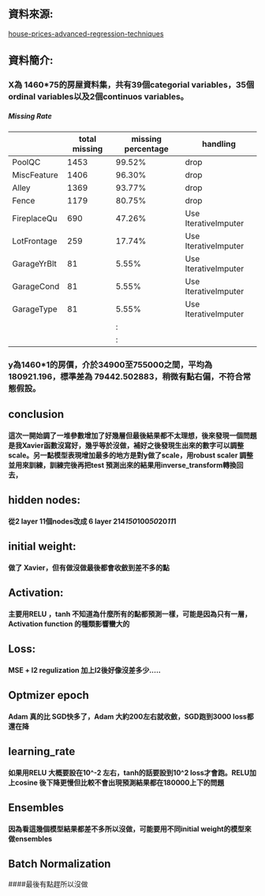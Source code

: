## 資料來源:
[house-prices-advanced-regression-techniques](https://www.kaggle.com/competitions/house-prices-advanced-regression-techniques/data)
## 資料簡介:
### X為 1460*75的房屋資料集，共有39個categorial variables，35個ordinal variables以及2個continuos variables。
##### Missing Rate
|              |total  missing | missing percentage | handling |
|--------------|---------|----------|------------|
| PoolQC       | 1453    | 99.52%   | drop       |
| MiscFeature  | 1406    | 96.30%   | drop       |
| Alley        | 1369    | 93.77%   | drop       |
| Fence        | 1179    | 80.75%   | drop       |
| FireplaceQu  | 690     | 47.26%   | Use IterativeImputer |
| LotFrontage  | 259     | 17.74%   | Use IterativeImputer |
| GarageYrBlt  | 81      | 5.55%    | Use IterativeImputer |
| GarageCond   | 81      | 5.55%    | Use IterativeImputer |
| GarageType   | 81      | 5.55%    | Use IterativeImputer | 
|             |      |  :    |  |
|             |      |  :    |  |
### y為1460*1的房價，介於34900至755000之間，平均為180921.196，標準差為 79442.502883，稍微有點右偏，不符合常態假設。




## conclusion
#### 這次一開始調了一堆參數增加了好幾層但最後結果都不太理想，後來發現一個問題是我Xavier函數沒寫好，幾乎等於沒做，補好之後發現生出來的數字可以調整scale。另一點模型表現增加最多的地方是對y做了scale，用robust scaler 調整並用來訓練，訓練完後再把test 預測出來的結果用inverse_transform轉換回去，

## hidden nodes:
#### 從2 layer 11個nodes改成 6 layer 214*150*100*50*20*11*1
## initial weight:
#### 做了 Xavier，但有做沒做最後都會收斂到差不多的點
## Activation:
#### 主要用RELU ，tanh 不知道為什麼所有的點都預測一樣，可能是因為只有一層，Activation function 的種類影響蠻大的
## Loss:
#### MSE + l2 regulization 加上l2後好像沒差多少.....
## Optmizer epoch
#### Adam 真的比 SGD快多了，Adam 大約200左右就收斂，SGD跑到3000 loss都還在降
## learning_rate
#### 如果用RELU 大概要設在10^-2 左右，tanh的話要設到10^2 loss才會跑。RELU加上cosine 後下降更慢但比較不會出現預測結果都在180000上下的問題
## Ensembles
#### 因為看這幾個模型結果都差不多所以沒做，可能要用不同initial weight的模型來做ensembles
## Batch Normalization
####最後有點趕所以沒做
